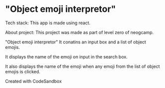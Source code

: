 # "Object emoji interpretor"

Tech stack:
This app is made using react.

About project:
This project was made as part of level zero of neogcamp.

"Object emoji interpretor" It conatins an input box and a list of object emojis.

It displays the name of the emoji on input in the search box.

It also displays the name of the emoji when any emoji from the list of object emojis is clicked.

Created with CodeSandbox

